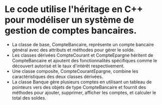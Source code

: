 # Le code utilise l'héritage en C++ pour modéliser un système de gestion de comptes bancaires. 
- La classe de base, CompteBancaire, représente un compte bancaire général avec des attributs et méthodes pour gérer le solde. 
- Les classes dérivées CompteCourant et CompteEpargne héritent de CompteBancaire et ajoutent des fonctionnalités spécifiques comme le découvert autorisé et le taux d'intérêt respectivement.
- Une classe composite, CompteCourantEpargne, combine les caractéristiques des deux classes dérivées.
-  La classe Banque gère plusieurs comptes en utilisant un tableau de pointeurs vers des objets de type CompteBancaire et fournit des méthodes pour ajouter, supprimer, afficher les comptes, et calculer le total des soldes.

